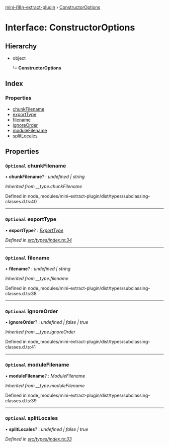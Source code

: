 [mini-i18n-extract-plugin](../README.md) › [ConstructorOptions](constructoroptions.md)

# Interface: ConstructorOptions

## Hierarchy

* object

  ↳ **ConstructorOptions**

## Index

### Properties

* [chunkFilename](constructoroptions.md#optional-chunkfilename)
* [exportType](constructoroptions.md#optional-exporttype)
* [filename](constructoroptions.md#optional-filename)
* [ignoreOrder](constructoroptions.md#optional-ignoreorder)
* [moduleFilename](constructoroptions.md#optional-modulefilename)
* [splitLocales](constructoroptions.md#optional-splitlocales)

## Properties

### `Optional` chunkFilename

• **chunkFilename**? : *undefined | string*

*Inherited from __type.chunkFilename*

Defined in node_modules/mini-extract-plugin/dist/types/subclassing-classes.d.ts:40

___

### `Optional` exportType

• **exportType**? : *[ExportType](../README.md#exporttype)*

*Defined in [src/types/index.ts:34](https://github.com/JuroOravec/mini-i18n-extract-plugin/blob/dfa2e8a/src/types/index.ts#L34)*

___

### `Optional` filename

• **filename**? : *undefined | string*

*Inherited from __type.filename*

Defined in node_modules/mini-extract-plugin/dist/types/subclassing-classes.d.ts:38

___

### `Optional` ignoreOrder

• **ignoreOrder**? : *undefined | false | true*

*Inherited from __type.ignoreOrder*

Defined in node_modules/mini-extract-plugin/dist/types/subclassing-classes.d.ts:41

___

### `Optional` moduleFilename

• **moduleFilename**? : *ModuleFilename*

*Inherited from __type.moduleFilename*

Defined in node_modules/mini-extract-plugin/dist/types/subclassing-classes.d.ts:39

___

### `Optional` splitLocales

• **splitLocales**? : *undefined | false | true*

*Defined in [src/types/index.ts:33](https://github.com/JuroOravec/mini-i18n-extract-plugin/blob/dfa2e8a/src/types/index.ts#L33)*
